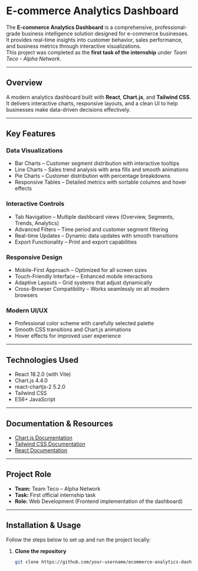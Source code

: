 # E-commerce Analytics Dashboard

The **E-commerce Analytics Dashboard** is a comprehensive, professional-grade business intelligence solution designed for e-commerce businesses.  
It provides real-time insights into customer behavior, sales performance, and business metrics through interactive visualizations.  
This project was completed as the **first task of the internship** under *Team Teco - Alpha Network*.

---

## Overview

A modern analytics dashboard built with **React**, **Chart.js**, and **Tailwind CSS**.  
It delivers interactive charts, responsive layouts, and a clean UI to help businesses make data-driven decisions effectively.

---

## Key Features

### Data Visualizations
- Bar Charts – Customer segment distribution with interactive tooltips  
- Line Charts – Sales trend analysis with area fills and smooth animations  
- Pie Charts – Customer distribution with percentage breakdowns  
- Responsive Tables – Detailed metrics with sortable columns and hover effects  

### Interactive Controls
- Tab Navigation – Multiple dashboard views (Overview, Segments, Trends, Analytics)  
- Advanced Filters – Time period and customer segment filtering  
- Real-time Updates – Dynamic data updates with smooth transitions  
- Export Functionality – Print and export capabilities  

### Responsive Design
- Mobile-First Approach – Optimized for all screen sizes  
- Touch-Friendly Interface – Enhanced mobile interactions  
- Adaptive Layouts – Grid systems that adjust dynamically  
- Cross-Browser Compatibility – Works seamlessly on all modern browsers  

### Modern UI/UX
- Professional color scheme with carefully selected palette  
- Smooth CSS transitions and Chart.js animations  
- Hover effects for improved user experience  

---

## Technologies Used

- React 18.2.0 (with Vite)  
- Chart.js 4.4.0  
- react-chartjs-2 5.2.0  
- Tailwind CSS  
- ES6+ JavaScript  

---

## Documentation & Resources

- [Chart.js Documentation](https://www.chartjs.org/docs/)  
- [Tailwind CSS Documentation](https://tailwindcss.com/docs)  
- [React Documentation](https://react.dev/)  

---

## Project Role

- **Team:** Team Teco – Alpha Network  
- **Task:** First official internship task  
- **Role:** Web Development (Frontend implementation of the dashboard)  

---

## Installation & Usage

Follow the steps below to set up and run the project locally:

1. **Clone the repository**
   ```bash
   git clone https://github.com/your-username/ecommerce-analytics-dashboard.git
